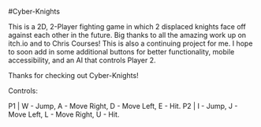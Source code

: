 #Cyber-Knights

This is a 2D, 2-Player fighting game in which 2 displaced knights face off against each other in the future. Big thanks to all the amazing work up on itch.io and to Chris Courses! This is also a continuing project for me. I hope to soon add in some additional buttons for better functionality, mobile accessibility, and an AI that controls Player 2.

Thanks for checking out Cyber-Knights!

Controls:

P1 | W - Jump, A - Move Right, D - Move Left, E - Hit.
P2 | I - Jump, J - Move Left, L - Move Right, U - Hit.
